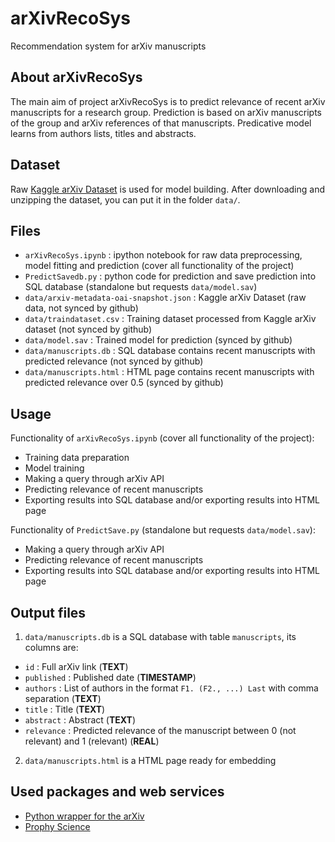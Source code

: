 # arXivRecoSys
Recommendation system for arXiv manuscripts

## About arXivRecoSys
The main aim of project arXivRecoSys is to predict relevance of recent arXiv manuscripts for a research group. Prediction is based on arXiv manuscripts of the group and arXiv references of that manuscripts. Predicative model learns from authors lists, titles and abstracts.

## Dataset
Raw [Kaggle arXiv Dataset](https://www.kaggle.com/Cornell-University/arxiv) is used for model building. After downloading and unzipping the dataset, you can put it in the folder `data/`.

## Files
- `arXivRecoSys.ipynb` : ipython notebook for raw data preprocessing, model fitting and prediction (cover all functionality of the project)
- `PredictSavedb.py` : python code for prediction and save prediction into SQL database (standalone but requests `data/model.sav`)
- `data/arxiv-metadata-oai-snapshot.json` : Kaggle arXiv Dataset (raw data, not synced by github) 
- `data/traindataset.csv` : Training dataset processed from Kaggle arXiv dataset (not synced by github)
- `data/model.sav` : Trained model for prediction (synced by github)
- `data/manuscripts.db` : SQL database contains recent manuscripts with predicted relevance (not synced by github)
- `data/manuscripts.html` : HTML page contains recent manuscripts with predicted relevance over 0.5 (synced by github)

## Usage
Functionality of `arXivRecoSys.ipynb` (cover all functionality of the project):
- Training data preparation
- Model training 
- Making a query through arXiv API
- Predicting relevance of recent manuscripts
- Exporting results into SQL database and/or exporting results into HTML page

Functionality of `PredictSave.py` (standalone but requests `data/model.sav`):
- Making a query through arXiv API
- Predicting relevance of recent manuscripts
- Exporting results into SQL database and/or exporting results into HTML page

## Output files
1. `data/manuscripts.db` is a SQL database with table `manuscripts`, its columns are: 
- `id` : Full arXiv link (**TEXT**)
- `published` : Published date (**TIMESTAMP**)
- `authors` : List of authors in the format `F1. (F2., ...) Last` with comma separation (**TEXT**)
- `title` : Title (**TEXT**)
- `abstract` : Abstract (**TEXT**)
- `relevance` : Predicted relevance of the manuscript between 0 (not relevant) and 1 (relevant) (**REAL**)

2. `data/manuscripts.html` is a HTML page ready for embedding

## Used packages and web services
- [Python wrapper for the arXiv](https://pypi.org/project/arxiv/)
- [Prophy Science](https://www.prophy.science/)
